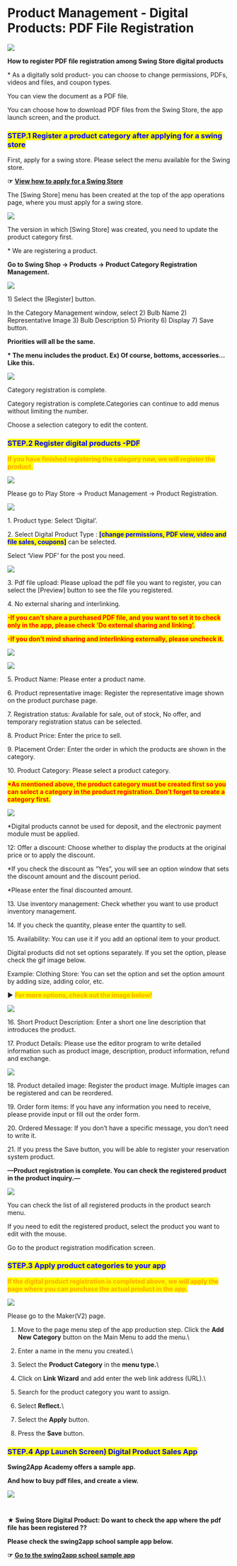 # Product Management - Digital Products: PDF File Registration



![](https://support.swing2app.com/wp-content/uploads/2018/11/shop13.png)

**How to register PDF file registration among Swing Store digital products**

\* As a digitally sold product- you can choose to change permissions, PDFs, videos and files, and coupon types.

You can view the document as a PDF file.&#x20;

You can choose how to download PDF files from the Swing Store, the app launch screen, and the product.



### <mark style="color:blue;">**STEP.1 Register a product category after applying for a swing store**</mark>

First, apply for a swing store. Please select the menu available for the Swing store.

**☞** [**View how to apply for a Swing Store**](../aff-program/apply.md)&#x20;

The \[Swing Store] menu has been created at the top of the app operations page, where you must apply for a swing store.

![](https://support.swing2app.com/wp-content/uploads/2018/11/jdndk@3x-1.png)

The version in which \[Swing Store] was created, you need to update the product category first.

\* We are registering a product.

**Go to Swing Shop → Products → Product ​​Category Registration Management.**



![](https://support.swing2app.com/wp-content/uploads/2018/11/digi5.png)

1\) Select the \[Register] button.

In the Category Management window, select 2) Bulb Name 2) Representative Image 3) Bulb Description 5) Priority 6) Display 7) Save button.

**Priorities will all be the same.**

**\* The menu includes the product. Ex) Of course, bottoms, accessories… Like this.**



![](https://support.swing2app.com/wp-content/uploads/2018/11/digi6.png)

Category registration is complete.

Category registration is complete.Categories can continue to add menus without limiting the number.

Choose a selection category to edit the content.



### <mark style="color:blue;">**STEP.2 Register digital products -PDF**</mark>

<mark style="color:orange;">**If you have finished registering the category now, we will register the product.**</mark>

![](https://support.swing2app.com/wp-content/uploads/2018/10/prodreg.png)

Please go to Play Store → Product Management → Product Registration.



![](https://support.swing2app.com/wp-content/uploads/2018/11/pdf1.png)

1\. Product type: Select ‘Digital’.

2\. Select Digital Product Type : <mark style="color:blue;">**\[change permissions, PDF view, video and file sales, coupons]**</mark> can be selected.

Select ‘View PDF’ for the post you need.

![](https://support.swing2app.com/wp-content/uploads/2018/11/pdf4.png)

3\. Pdf file upload: Please upload the pdf file you want to register, you can select the \[Preview] button to see the file you registered.

4\. No external sharing and interlinking.

<mark style="color:red;">**-If you can’t share a purchased PDF file, and you want to set it to check only in the app, please check ‘Do external sharing and linking’.**</mark>

<mark style="color:red;">**-If you don’t mind sharing and interlinking externally, please uncheck it.**</mark>

![](https://support.swing2app.com/wp-content/uploads/2018/11/Group-1778@3x.png)

![](https://support.swing2app.com/wp-content/uploads/2018/11/Group-1777@3x.png)

5\. Product Name: Please enter a product name.

6\. Product representative image: Register the representative image shown on the product purchase page.

7\. Registration status: Available for sale, out of stock, No offer, and temporary registration status can be selected.

8\. Product Price: Enter the price to sell.

9\. Placement Order: Enter the order in which the products are shown in the category.

10\. Product Category: Please select a product category.

<mark style="color:red;">**\*As mentioned above, the product category must be created first so you can select a category in the product registration. Don’t forget to create a category first.**</mark>



![](https://support.swing2app.com/wp-content/uploads/2018/11/pdf2.png)



\*Digital products cannot be used for deposit, and the electronic payment module must be applied.

12: Offer a discount: Choose whether to display the products at the original price or to apply the discount.

\*If you check the discount as “Yes”, you will see an option window that sets the discount amount and the discount period.

\*Please enter the final discounted amount.

13\. Use inventory management: Check whether you want to use product inventory management.

14\. If you check the quantity, please enter the quantity to sell.

15\. Availability: You can use it if you add an optional item to your product.

Digital products did not set options separately. If you set the option, please check the gif image below.

Example: Clothing Store: You can set the option and set the option amount by adding size, adding color, etc.

▶ <mark style="color:orange;">**For more options, check out the image below!**</mark>

![](https://support.swing2app.com/wp-content/uploads/2018/10/ezgif.com-gif-maker-2.gif)

16\. Short Product Description: Enter a short one line description that introduces the product.

17\. Product Details: Please use the editor program to write detailed information such as product image, description, product information, refund and exchange.

![](https://support.swing2app.com/wp-content/uploads/2018/11/pdf3.png)

18\. Product detailed image: Register the product image. Multiple images can be registered and can be reordered.

19\. Order form items: If you have any information you need to receive, please provide input or fill out the order form.

20\. Ordered Message: If you don’t have a specific message, you don’t need to write it.

21\. If you press the Save button, you will be able to register your reservation system product.



**—Product registration is complete. You can check the registered product in the product inquiry.—**

![](https://support.swing2app.com/wp-content/uploads/2018/11/jdndk@3x.png)

You can check the list of all registered products in the product search menu.

If you need to edit the registered product, select the product you want to edit with the mouse.

Go to the product registration modification screen.



### <mark style="color:blue;">**STEP.3 Apply product categories to your app**</mark>

<mark style="color:orange;">**If the digital product registration is completed above, we will apply the page where you can purchase the actual product in the app.**</mark>

![](https://support.swing2app.com/wp-content/uploads/2018/11/stock@3x.png)

Please go to the Maker(V2) page.

1. Move to the page menu step of the app production step. Click the **Add New Category** button on the Main Menu to add the menu.\

2. Enter a name in the menu you created.\

3. Select the **Product Category** in the **menu type.**\

4. Click on **Link Wizard** and add enter the web link address (URL).\

5. Search for the product category you want to assign.
6. Select **Reflect.**\

7. Select the **Apply** button.
8. Press the **Save** button.



### <mark style="color:blue;">**STEP.4 App Launch Screen) Digital Product Sales App**</mark>

**Swing2App Academy offers a sample app.**

**And how to buy pdf files, and create a view.**

![](https://support.swing2app.com/wp-content/uploads/2018/11/Group-1769@3x.png)

<figure><img src="../../.gitbook/assets/Group-177h1@3x.png" alt=""><figcaption></figcaption></figure>

<figure><img src="../../.gitbook/assets/Group-1779m@3x.png" alt=""><figcaption></figcaption></figure>

**★ Swing Store Digital Product: Do want to check the app where the pdf file has been registered ??**

**Please check the swing2app school sample app below.**

**☞**  [**Go to the swing2app school sample app**](https://blog.naver.com/swing2app/220462318083)
